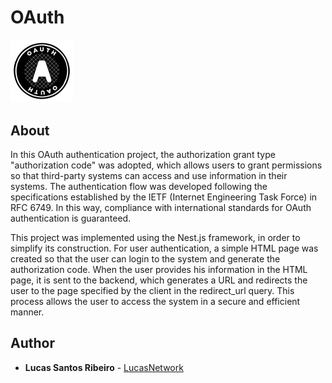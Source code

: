 # OAuth

<img src=".Github/imgs/oauth.png" width=100/>

## About
In this OAuth authentication project, the authorization grant type "authorization code" was adopted, which allows users to grant permissions so that third-party systems can access and use information in their systems. The authentication flow was developed following the specifications established by the IETF (Internet Engineering Task Force) in RFC 6749. In this way, compliance with international standards for OAuth authentication is guaranteed.

This project was implemented using the Nest.js framework, in order to simplify its construction. For user authentication, a simple HTML page was created so that the user can login to the system and generate the authorization code. When the user provides his information in the HTML page, it is sent to the backend, which generates a URL and redirects the user to the page specified by the client in the redirect_url query. This process allows the user to access the system in a secure and efficient manner.

## Author

* **Lucas Santos Ribeiro** - [LucasNetwork](https://github.com/lucasnetwork)
